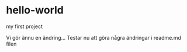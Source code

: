 # hello-world
my first project

Vi gör ännu en ändring...
Testar nu att göra några ändringar i readme.md filen
